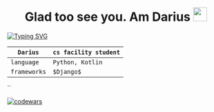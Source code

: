 <h1 align="center"> Glad too see you. Am Darius </a> 
<img src="https://github.com/goforbg/telegram-emoji-gifs/blob/master/thunder.gif" height="32"/></h1>
<a href="https://git.io/typing-svg"><img src="https://readme-typing-svg.herokuapp.com?font=Fira+Code&weight=500&duration=4000&pause=500&color=58B9F7&width=453&lines=-python++%5B+django%2C+flask+%5D+dev;Computer+science+student" alt="Typing SVG" /></a>

`Darius` | `cs facility student`
--- | --- 
`language` | `Python, Kotlin`
`frameworks` | `$Django$`
``


[![codewars](https://www.codewars.com/users/dar1usss/badges/large)](https://www.codewars.com/users/username)
